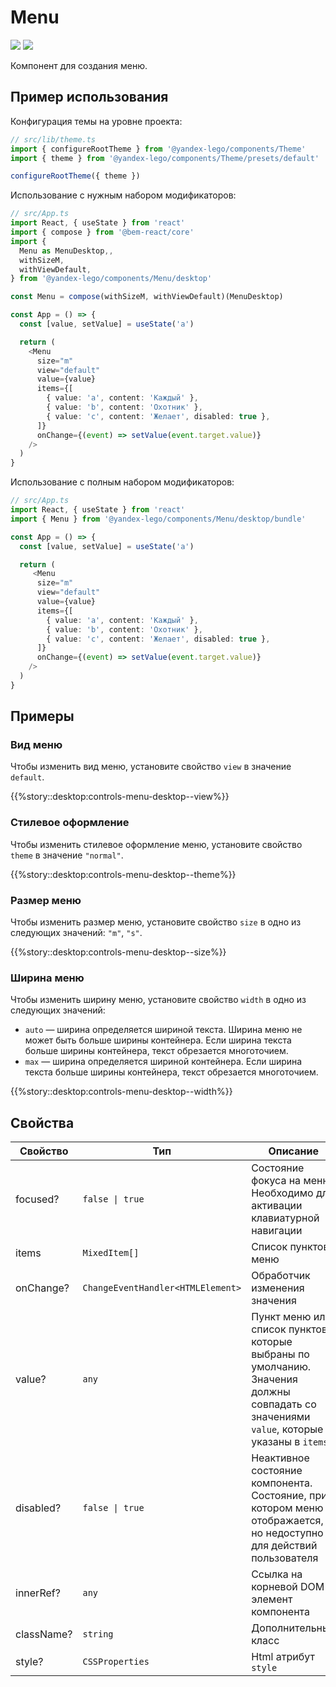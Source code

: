 # Menu

<a href='https://github.yandex-team.ru/search-interfaces/frontend/tree/master/packages/lego-components/src/Menu' target='_blank'><img src='https://badger.yandex-team.ru/custom/[Исходники]/[Github
][green]/badge.svg' /></a> <a href='https://search.yandex-team.ru/stsearch?text=Menu.ts&facet.queue=ISL&facet.type=bug&facet.status=128' target='_blank'><img src='https://badger.yandex-team.ru/custom/[Известные проблемы]/[Startrek][blue]/badge.svg' /></a>

<!-- description:start -->
Компонент для создания меню.
<!-- description:end -->

## Пример использования

Конфигурация темы на уровне проекта:

```ts
// src/lib/theme.ts
import { configureRootTheme } from '@yandex-lego/components/Theme'
import { theme } from '@yandex-lego/components/Theme/presets/default'

configureRootTheme({ theme })
```

Использование с нужным набором модификаторов:

```ts
// src/App.ts
import React, { useState } from 'react'
import { compose } from '@bem-react/core'
import {
  Menu as MenuDesktop,,
  withSizeM,
  withViewDefault,
} from '@yandex-lego/components/Menu/desktop'

const Menu = compose(withSizeM, withViewDefault)(MenuDesktop)

const App = () => {
  const [value, setValue] = useState('a')

  return (
    <Menu
      size="m"
      view="default"
      value={value}
      items={[
        { value: 'a', content: 'Каждый' },
        { value: 'b', content: 'Охотник' },
        { value: 'c', content: 'Желает', disabled: true },
      ]}
      onChange={(event) => setValue(event.target.value)}
    />
  )
}
```

Использование с полным набором модификаторов:

```ts
// src/App.ts
import React, { useState } from 'react'
import { Menu } from '@yandex-lego/components/Menu/desktop/bundle'

const App = () => {
  const [value, setValue] = useState('a')

  return (
     <Menu
      size="m"
      view="default"
      value={value}
      items={[
        { value: 'a', content: 'Каждый' },
        { value: 'b', content: 'Охотник' },
        { value: 'c', content: 'Желает', disabled: true },
      ]}
      onChange={(event) => setValue(event.target.value)}
    />
  )
}
```

## Примеры

### Вид меню

Чтобы изменить вид меню, установите свойство `view` в значение `default`.

{{%story::desktop:controls-menu-desktop--view%}}

### Стилевое оформление

Чтобы изменить стилевое оформление меню, установите свойство `theme` в значение `"normal"`.

{{%story::desktop:controls-menu-desktop--theme%}}

### Размер меню

Чтобы изменить размер меню, установите свойство `size` в одно из следующих значений: `"m"`, `"s"`.

{{%story::desktop:controls-menu-desktop--size%}}

### Ширина меню

Чтобы изменить ширину меню, установите свойство `width` в одно из следующих значений:

- `auto` — ширина определяется шириной текста. Ширина меню не может быть больше ширины контейнера. Если ширина текста больше ширины контейнера, текст обрезается многоточием.
- `max` — ширина определяется шириной контейнера. Если ширина текста больше ширины контейнера, текст обрезается многоточием.

{{%story::desktop:controls-menu-desktop--width%}}

## Свойства

<!-- props:start -->
| Свойство   | Тип                    | Описание                                                                                                                                |
| ---------- | ---------------------- | --------------------------------------------------------------------------------------------------------------------------------------- |
| focused?   | `false \| true`        | Состояние фокуса на меню. Необходимо для активации клавиатурной навигации                                                               |
| items      | `MixedItem[]`          | Список пунктов меню                                                                                                                     |
| onChange?  | `ChangeEventHandler<HTMLElement>` | Обработчик изменения значения                                                                                                           |
| value?     | `any`                  | Пункт меню или список пунктов, которые выбраны по умолчанию. Значения должны совпадать со значениями `value`, которые указаны в `items` |
| disabled?  | `false \| true`        | Неактивное состояние компонента. Состояние, при котором меню отображается, но недоступно для действий пользователя                      |
| innerRef?  | `any`                  | Ссылка на корневой DOM-элемент компонента                                                                                               |
| className? | `string`               | Дополнительный класс                                                                                                                    |
| style?     | `CSSProperties`        | Html атрибут `style`                                                                                                                    |
<!-- props:end -->
